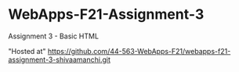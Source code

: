 # WebApps-F21-Assignment-3
Assignment 3 - Basic HTML

"Hosted at" https://github.com/44-563-WebApps-F21/webapps-f21-assignment-3-shivaamanchi.git
